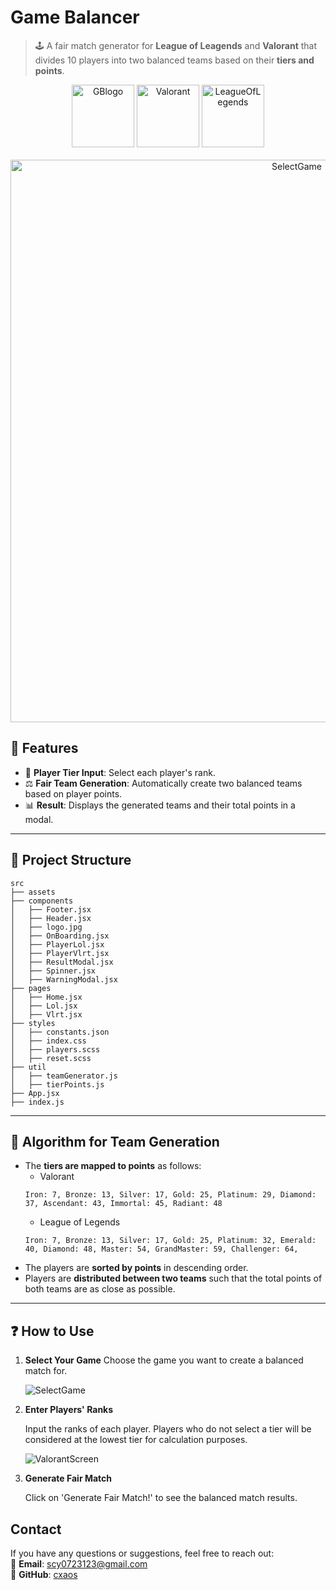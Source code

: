 # Game Balancer

> 🕹️ A fair match generator for **League of Leagends** and **Valorant** that divides 10 players into two balanced teams based on their **tiers and points**.
<div align=center>
  <img src="https://github.com/user-attachments/assets/c1f7cf12-523c-4581-ab0a-2e3a95b74f82" alt="GBlogo" height="100" />
  <img src="https://github.com/user-attachments/assets/ecd4bacb-06c1-4bd9-bdad-34fa12f65ad6" alt="Valorant" height="100" />
  <img src="https://github.com/user-attachments/assets/8c814e0e-3f97-4ed3-96a3-4a3161549520" alt="LeagueOfLegends" height="100" />
</div>
<br>
<div align=center style="text-align: center; gap:20">
  <img src="https://github.com/user-attachments/assets/a1a17488-b867-498e-94ea-7d6d83930229" alt="SelectGame" width="900" />
</div>

## 🔧 Features
- 🏅 **Player Tier Input**: Select each player's rank.
- ⚖️ **Fair Team Generation**: Automatically create two balanced teams based on player points.
- 📊 **Result**: Displays the generated teams and their total points in a modal.


***

## 📑 Project Structure
```
src
├── assets
├── components
│   ├── Footer.jsx
│   ├── Header.jsx
│   ├── logo.jpg
│   ├── OnBoarding.jsx
│   ├── PlayerLol.jsx
│   ├── PlayerVlrt.jsx
│   ├── ResultModal.jsx
│   ├── Spinner.jsx
│   ├── WarningModal.jsx
├── pages
│   ├── Home.jsx
│   ├── Lol.jsx
│   ├── Vlrt.jsx
├── styles
│   ├── constants.json
│   ├── index.css
│   ├── players.scss
│   ├── reset.scss
├── util
│   ├── teamGenerator.js
│   ├── tierPoints.js
├── App.jsx
├── index.js
```
---

## 🧮 Algorithm for Team Generation

- The **tiers are mapped to points** as follows:
  - Valorant
  ```
  Iron: 7, Bronze: 13, Silver: 17, Gold: 25, Platinum: 29, Diamond: 37, Ascendant: 43, Immortal: 45, Radiant: 48
  ```
  - League of Legends
  ```
  Iron: 7, Bronze: 13, Silver: 17, Gold: 25, Platinum: 32, Emerald: 40, Diamond: 48, Master: 54, GrandMaster: 59, Challenger: 64,
  ```
- The players are **sorted by points** in descending order.
- Players are **distributed between two teams** such that the total points of both teams are as close as possible.

---

## ❓ How to Use

1. **Select Your Game**
   Choose the game you want to create a balanced match for.

   ![SelectGame](https://github.com/user-attachments/assets/7a6c18db-a2ec-4f2e-a8b5-0cb24e1f59f0)


3. **Enter Players' Ranks**

   Input the ranks of each player. Players who do not select a tier will be considered at the lowest tier for calculation purposes.
   
   ![ValorantScreen](https://github.com/user-attachments/assets/373d9e63-823e-4487-9625-0f70650acb61)

4. **Generate Fair Match**
   
   Click on 'Generate Fair Match!' to see the balanced match results.
   
## Contact

If you have any questions or suggestions, feel free to reach out:  
📧 **Email**: scy0723123@gmail.com  
📱 **GitHub**: [cxaos](https://github.com/cxaosdev)

